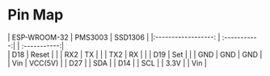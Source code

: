 Pin Map
=====

| ESP-WROOM-32  | PMS3003 | SSD1306 |
|:------------------:  | :-----------:| | :-----------:|             
| D18 | Reset | | 
| RX2 | TX | |
| TX2 | RX | |
| D19 | Set | |
| GND | GND | GND |
| Vin | VCC(5V) |
| D27 | | SDA |
| D14 | | SCL |
| 3.3V | | Vin |
